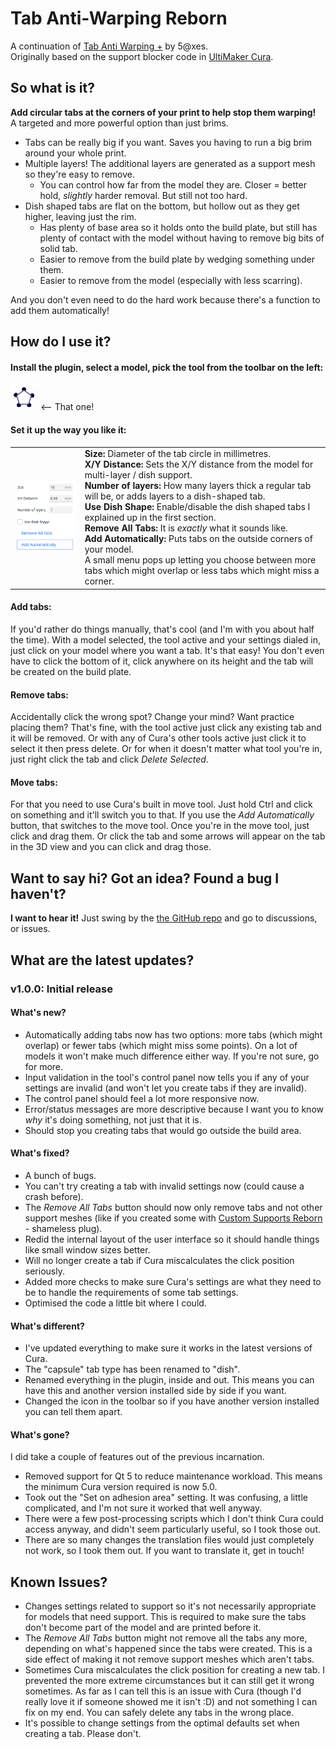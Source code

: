 # Tab Anti-Warping Reborn
A continuation of [Tab Anti Warping +](https://github.com/5axes/tabplus) by 5@xes.  
Originally based on the support blocker code in [UltiMaker Cura](https://github.com/ultimaker/cura).

## So what is it?
**Add circular tabs at the corners of your print to help stop them warping!**  
A targeted and more powerful option than just brims.
- Tabs can be really big if you want. Saves you having to run a big brim around your whole print.
- Multiple layers! The additional layers are generated as a support mesh so they're easy to remove.
  - You can control how far from the model they are. Closer = better hold, *slightly* harder removal. But still not too hard.
- Dish shaped tabs are flat on the bottom, but hollow out as they get higher, leaving just the rim.
  - Has plenty of base area so it holds onto the build plate, but still has plenty of contact with the model without having to remove big bits of solid tab.
  - Easier to remove from the build plate by wedging something under them.
  - Easier to remove from the model (especially with less scarring).

And you don't even need to do the hard work because there's a function to add them automatically!

## How do I use it?
#### Install the plugin, select a model, pick the tool from the toolbar on the left:
![Toolbar icon](images/tool_icon.gif) <-- That one!
#### Set it up the way you like it:
|||
|-|-|
|![Settings panel](images/settings.webp)|**Size:** Diameter of the tab circle in millimetres.<br>**X/Y Distance:** Sets the X/Y distance from the model for multi-layer / dish support.<br>**Number of layers:** How many layers thick a regular tab will be, or adds layers to a dish-shaped tab.<br>**Use Dish Shape:** Enable/disable the dish shaped tabs I explained up in the first section.<br>**Remove All Tabs:** It is *exactly* what it sounds like.<br>**Add Automatically:** Puts tabs on the outside corners of your model.<br>A small menu pops up letting you choose between more tabs which might overlap or less tabs which might miss a corner.|
#### Add tabs:
If you'd rather do things manually, that's cool (and I'm with you about half the time). With a model selected, the tool active and your settings dialed in, just click on your model where you want a tab. It's that easy! You don't even have to click the bottom of it, click anywhere on its height and the tab will be created on the build plate.
#### Remove tabs:
Accidentally click the wrong spot? Change your mind? Want practice placing them? That's fine, with the tool active just click any existing tab and it will be removed. Or with any of Cura's other tools active just click it to select it then press delete. Or for when it doesn't matter what tool you're in, just right click the tab and click *Delete Selected*.
#### Move tabs:
For that you need to use Cura's built in move tool. Just hold Ctrl and click on something and it'll switch you to that. If you use the *Add Automatically* button, that switches to the move tool. Once you're in the move tool, just click and drag them. Or click the tab and some arrows will appear on the tab in the 3D view and you can click and drag those.
## Want to say hi? Got an idea? Found a bug I haven't?
**I want to hear it!** Just swing by the [the GitHub repo](https://github.com/Slashee-the-Cow/TabAntiWarpingReborn) and go to discussions, or issues.
## What are the latest updates?
### v1.0.0: Initial release
#### What's new?
- Automatically adding tabs now has two options: more tabs (which might overlap) or fewer tabs (which might miss some points). On a lot of models it won't make much difference either way. If you're not sure, go for more.
- Input validation in the tool's control panel now tells you if any of your settings are invalid (and won't let you create tabs if they are invalid).
- The control panel should feel a lot more responsive now.
- Error/status messages are more descriptive because I want you to know *why* it's doing something, not just that it is.
- Should stop you creating tabs that would go outside the build area.
#### What's fixed?
- A bunch of bugs.
- You can't try creating a tab with invalid settings now (could cause a crash before).
- The *Remove All Tabs* button should now only remove tabs and not other support meshes (like if you created some with [Custom Supports Reborn](https://github.com/Slashee-the-Cow/CustomSupportsReborn) - shameless plug).
- Redid the internal layout of the user interface so it should handle things like small window sizes better.
- Will no longer create a tab if Cura miscalculates the click position seriously.
- Added more checks to make sure Cura's settings are what they need to be to handle the requirements of some tab settings.
- Optimised the code a little bit where I could.
#### What's different?
- I've updated everything to make sure it works in the latest versions of Cura.
- The "capsule" tab type has been renamed to "dish".
- Renamed everything in the plugin, inside and out. This means you can have this and another version installed side by side if you want.
- Changed the icon in the toolbar so if you have another version installed you can tell them apart.
#### What's gone?
I did take a couple of features out of the previous incarnation.
- Removed support for Qt 5 to reduce maintenance workload. This means the minimum Cura version required is now 5.0.
- Took out the "Set on adhesion area" setting. It was confusing, a little complicated, and I'm not sure it worked that well anyway.
- There were a few post-processing scripts which I don't think Cura could access anyway, and didn't seem particularly useful, so I took those out.
- There are so many changes the translation files would just completely not work, so I took them out. If you want to translate it, get in touch!
## Known Issues?
- Changes settings related to support so it's not necessarily appropriate for models that need support.
This is required to make sure the tabs don't become part of the model and are printed before it.
- The *Remove All Tabs* button might not remove all the tabs any more, depending on what's happened since the tabs were created.
This is a side effect of making it not remove support meshes which aren't tabs.
- Sometimes Cura miscalculates the click position for creating a new tab.
I prevented the more extreme circumstances but it can still get it wrong sometimes.
As far as I can tell this is an issue with Cura (though I'd really love it if someone showed me it isn't :D) and not something I can fix on my end.
You can safely delete any tabs in the wrong place.
- It's possible to change settings from the optimal defaults set when creating a tab. Please don't.
